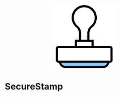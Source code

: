 
<div align="center" width="100%">
    <img src="./stamp-logo.svg" width="200" alt="" />
</div>

# SecureStamp 